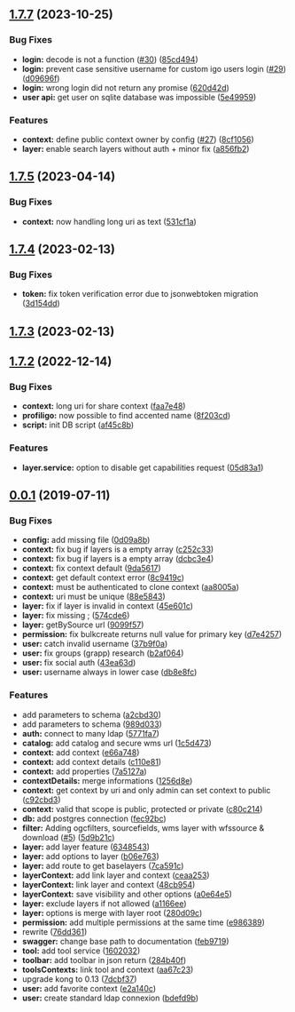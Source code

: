 ## [1.7.7](https://github.com/infra-geo-ouverte/igo2-api/compare/1.7.5...1.7.7) (2023-10-25)


### Bug Fixes

* **login:** decode is not a function ([#30](https://github.com/infra-geo-ouverte/igo2-api/issues/30)) ([85cd494](https://github.com/infra-geo-ouverte/igo2-api/commit/85cd494ce81a7423a85f07352bd619f94e6726c6))
* **login:** prevent case sensitive username for custom igo users login ([#29](https://github.com/infra-geo-ouverte/igo2-api/issues/29)) ([d09696f](https://github.com/infra-geo-ouverte/igo2-api/commit/d09696f73060b685228c3ab4e375c38622a92f8e))
* **login:** wrong login did not return any promise ([620d42d](https://github.com/infra-geo-ouverte/igo2-api/commit/620d42d8c58bdeb64c638b968303eb0e68965799))
* **user api:** get user on sqlite database was impossible ([5e49959](https://github.com/infra-geo-ouverte/igo2-api/commit/5e49959ba7290f4e97990cb5ed2cb13160644473))


### Features

* **context:** define public context owner by config ([#27](https://github.com/infra-geo-ouverte/igo2-api/issues/27)) ([8cf1056](https://github.com/infra-geo-ouverte/igo2-api/commit/8cf10564563a006ee624208f18e4bd5627fd6ef7))
* **layer:** enable search layers without auth + minor fix ([a856fb2](https://github.com/infra-geo-ouverte/igo2-api/commit/a856fb2999afbd8ded0b99f49f1b3e2313d48024))



## [1.7.5](https://github.com/infra-geo-ouverte/igo2-api/compare/1.7.4...1.7.5) (2023-04-14)


### Bug Fixes

* **context:** now handling long uri as text ([531cf1a](https://github.com/infra-geo-ouverte/igo2-api/commit/531cf1a40f5f59370b052f454a4fa19b55ebaf14))



## [1.7.4](https://github.com/infra-geo-ouverte/igo2-api/compare/1.7.3...1.7.4) (2023-02-13)


### Bug Fixes

* **token:** fix token verification error due to jsonwebtoken migration ([3d154dd](https://github.com/infra-geo-ouverte/igo2-api/commit/3d154ddc6717169a776d3988e6186ab71815e8db))



## [1.7.3](https://github.com/infra-geo-ouverte/igo2-api/compare/1.7.2...1.7.3) (2023-02-13)



## [1.7.2](https://github.com/infra-geo-ouverte/igo2-api/compare/0.0.1...1.7.2) (2022-12-14)


### Bug Fixes

* **context:** long uri for share context ([faa7e48](https://github.com/infra-geo-ouverte/igo2-api/commit/faa7e48ff80c8e6ee4479ae26d6af4d7b438c61b))
* **profiligo:** now possible to find accented name ([8f203cd](https://github.com/infra-geo-ouverte/igo2-api/commit/8f203cdce388ac826beafe27d5618e69f1f84f52))
* **script:** init DB script ([af45c8b](https://github.com/infra-geo-ouverte/igo2-api/commit/af45c8b254909061110e9b33918c6e8259a58b3a))


### Features

* **layer.service:** option to disable get capabilities request ([05d83a1](https://github.com/infra-geo-ouverte/igo2-api/commit/05d83a1bf8cfe38a76663bf3484e121df9f61ce8))



## [0.0.1](https://github.com/infra-geo-ouverte/igo2-api/compare/e66a7488c77336578f2da8865f58b53e957f5bd9...0.0.1) (2019-07-11)


### Bug Fixes

* **config:** add missing file ([0d09a8b](https://github.com/infra-geo-ouverte/igo2-api/commit/0d09a8b37fe91f8a4f07b0c6ec9bfafc686f1028))
* **context:** fix bug if layers is a empty array ([c252c33](https://github.com/infra-geo-ouverte/igo2-api/commit/c252c33636914b3c73caeecfa82c76ff2dcb29fd))
* **context:** fix bug if layers is a empty array ([dcbc3e4](https://github.com/infra-geo-ouverte/igo2-api/commit/dcbc3e46b032e53f5181e16d90f613ec3a56f97e))
* **context:** fix context default ([9da5617](https://github.com/infra-geo-ouverte/igo2-api/commit/9da561778292858f78c34534733ed583c3581d19))
* **context:** get default context error ([8c9419c](https://github.com/infra-geo-ouverte/igo2-api/commit/8c9419c3e126870fc37a2c06a48d9311e1241b77))
* **context:** must be authenticated to clone context ([aa8005a](https://github.com/infra-geo-ouverte/igo2-api/commit/aa8005a3f9ab5ce05c9077cff707148a0117a24f))
* **context:** uri must be unique ([88e5843](https://github.com/infra-geo-ouverte/igo2-api/commit/88e584310e0cb0b88b5099e367bd83610c1f07e3))
* **layer:** fix if layer is invalid in context ([45e601c](https://github.com/infra-geo-ouverte/igo2-api/commit/45e601c8bf97747f6ce579b3cad6243306c92fd4))
* **layer:** fix missing ; ([574cde6](https://github.com/infra-geo-ouverte/igo2-api/commit/574cde6d80c1643eb169f5cf6edcc59e33a9671a))
* **layer:** getBySource url ([9099f57](https://github.com/infra-geo-ouverte/igo2-api/commit/9099f57cbc1185ff28155013e2202bfc782399a4))
* **permission:** fix bulkcreate returns null value for primary key ([d7e4257](https://github.com/infra-geo-ouverte/igo2-api/commit/d7e425774a938d21b824ca3d7967453e8042dcd8))
* **user:** catch invalid username ([37b9f0a](https://github.com/infra-geo-ouverte/igo2-api/commit/37b9f0add70a0fb9dff15bd3c2c9c9dafbf0c258))
* **user:** fix groups (grapp) research ([b2af064](https://github.com/infra-geo-ouverte/igo2-api/commit/b2af06484670cf9f176fd26b76349a1c25db7bae))
* **user:** fix social auth ([43ea63d](https://github.com/infra-geo-ouverte/igo2-api/commit/43ea63d105e518851ce7f179f145f1023b8c4fe7))
* **user:** username always in lower case ([db8e8fc](https://github.com/infra-geo-ouverte/igo2-api/commit/db8e8fce2cb5c66bb042dbbd233b1d45567d9764))


### Features

* add parameters to schema ([a2cbd30](https://github.com/infra-geo-ouverte/igo2-api/commit/a2cbd3053fd54e07d7d92dff94389d289fefaed8))
* add parameters to schema ([989d033](https://github.com/infra-geo-ouverte/igo2-api/commit/989d03319a1a4df344520f4fb5aec4961127108c))
* **auth:** connect to many ldap ([5771fa7](https://github.com/infra-geo-ouverte/igo2-api/commit/5771fa78d00cf8c36a4a4a4ced30840a81f5025f))
* **catalog:** add catalog and secure wms url ([1c5d473](https://github.com/infra-geo-ouverte/igo2-api/commit/1c5d473e2e49da49f9779175f1b66156845ddb69))
* **context:** add context ([e66a748](https://github.com/infra-geo-ouverte/igo2-api/commit/e66a7488c77336578f2da8865f58b53e957f5bd9))
* **context:** add context details ([c110e81](https://github.com/infra-geo-ouverte/igo2-api/commit/c110e81cc115a8c9cfee463ae9e951dc904836bc))
* **context:** add properties ([7a5127a](https://github.com/infra-geo-ouverte/igo2-api/commit/7a5127a8dceb6953f8043d055456ec55da56054b))
* **contextDetails:** merge informations ([1256d8e](https://github.com/infra-geo-ouverte/igo2-api/commit/1256d8ee7ff58de1bf59f2a56b8034da91fd06e6))
* **context:** get context by uri and only admin can set context to public ([c92cbd3](https://github.com/infra-geo-ouverte/igo2-api/commit/c92cbd3e50f8ee7bf424f3e4eb1dfa9da727755a))
* **context:** valid that scope is public, protected or private ([c80c214](https://github.com/infra-geo-ouverte/igo2-api/commit/c80c214446def666a26d0c0a283e08efda6729f3))
* **db:** add postgres connection ([fec92bc](https://github.com/infra-geo-ouverte/igo2-api/commit/fec92bc315a1733d5430d4b65ff6207c96be2be6))
* **filter:** Adding ogcfilters, sourcefields, wms layer with wfssource & download ([#5](https://github.com/infra-geo-ouverte/igo2-api/issues/5)) ([5d9b21c](https://github.com/infra-geo-ouverte/igo2-api/commit/5d9b21c72b8716414bd666c3abb9388b937e6489))
* **layer:** add layer feature ([6348543](https://github.com/infra-geo-ouverte/igo2-api/commit/63485434d08316f49259f441d1fd4a6b244ce259))
* **layer:** add options to layer ([b06e763](https://github.com/infra-geo-ouverte/igo2-api/commit/b06e763b7925e63fcf2d254acaa9223b24bf672b))
* **layer:** add route to get baselayers ([7ca591c](https://github.com/infra-geo-ouverte/igo2-api/commit/7ca591cf9d0f87e5bc67c3fd61eca3d888cd77c1))
* **layerContext:** add link layer and context ([ceaa253](https://github.com/infra-geo-ouverte/igo2-api/commit/ceaa2536fabfa69ce2a2a013d95d9ef4b8315b9e))
* **layerContext:** link layer and context ([48cb954](https://github.com/infra-geo-ouverte/igo2-api/commit/48cb954010e4c4af49c16159530407b714e5cec8))
* **layerContext:** save visibility and other options ([a0e64e5](https://github.com/infra-geo-ouverte/igo2-api/commit/a0e64e5879a86a429475f59b10c76008954ca0a7))
* **layer:** exclude layers if not allowed ([a1166ee](https://github.com/infra-geo-ouverte/igo2-api/commit/a1166ee6350b956d0dd6e51a7f70e691841ff8e2))
* **layer:** options is merge with layer root ([280d09c](https://github.com/infra-geo-ouverte/igo2-api/commit/280d09c7d39c5e4fcbb015cab2a366abc6dad5f5))
* **permission:** add multiple permissions at the same time ([e986389](https://github.com/infra-geo-ouverte/igo2-api/commit/e9863893182495c50e2162a180134d58d1165de1))
* rewrite ([76dd361](https://github.com/infra-geo-ouverte/igo2-api/commit/76dd361b46a523adca9f42015e79877908c0de97))
* **swagger:** change base path to documentation ([feb9719](https://github.com/infra-geo-ouverte/igo2-api/commit/feb971995d53ba12e6c87aa48677902f5927ff2b))
* **tool:** add tool service ([1602032](https://github.com/infra-geo-ouverte/igo2-api/commit/1602032e96a51de8b4fe81231ca05fe17a54503d))
* **toolbar:** add toolbar in json return ([284b40f](https://github.com/infra-geo-ouverte/igo2-api/commit/284b40ff213b65be971b5aee6c42b27ba173d4a9))
* **toolsContexts:** link tool and context ([aa67c23](https://github.com/infra-geo-ouverte/igo2-api/commit/aa67c230326235a004a8509f378490d48a34b317))
* upgrade kong to 0.13 ([7dcbf37](https://github.com/infra-geo-ouverte/igo2-api/commit/7dcbf376d1140a291ee668bc5f34ba2a3aa7b93c))
* **user:** add favorite context ([e2a140c](https://github.com/infra-geo-ouverte/igo2-api/commit/e2a140c18ab5d981924cf82c21198707f5a303b3))
* **user:** create standard ldap connexion ([bdefd9b](https://github.com/infra-geo-ouverte/igo2-api/commit/bdefd9bf7931509584eb2d85b3fd89114aac2b5d))



